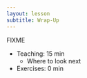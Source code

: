 ```yaml
---
layout: lesson
subtitle: Wrap-Up
---
```

FIXME
*   Teaching: 15 min
    *   Where to look next
*   Exercises: 0 min
